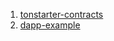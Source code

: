1. [tonstarter-contracts](https://github.com/ton-defi-org/tonstarter-contracts)
2. [dapp-example](https://github.com/toncenter/dapp-example)